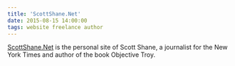 ```yaml
---
title: 'ScottShane.Net'
date: 2015-08-15 14:00:00
tags: website freelance author
---
```

[ScottShane.Net][site-url] is the personal site of Scott Shane, a journalist for the New York Times and author of the book Objective Troy.

[site-url]: http://scottshane.net
